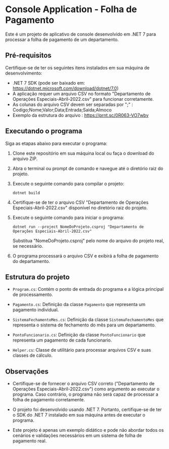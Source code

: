# Console Application - Folha de Pagamento

Este é um projeto de aplicativo de console desenvolvido em .NET 7 para processar a folha de pagamento de um departamento.

## Pré-requisitos

Certifique-se de ter os seguintes itens instalados em sua máquina de desenvolvimento:

- .NET 7 SDK (pode ser baixado em: https://dotnet.microsoft.com/download/dotnet/7.0)
- A aplicação requer um arquivo CSV no formato "Departamento de Operações Especiais-Abril-2022.csv" para funcionar corretamente.
- As colunas do arquivo CSV devem ser separadas por ";" : Codigo;Nome;Valor;Data;Entrada;Saida;Almoco
- Exemplo da estrutura do arquivo : https://prnt.sc/0R063-VO7wbv

## Executando o programa

Siga as etapas abaixo para executar o programa:

1. Clone este repositório em sua máquina local ou faça o download do arquivo ZIP.

2. Abra o terminal ou prompt de comando e navegue até o diretório raiz do projeto.

3. Execute o seguinte comando para compilar o projeto:

   ```shell
   dotnet build
   ```

4. Certifique-se de ter o arquivo CSV "Departamento de Operações Especiais-Abril-2022.csv" disponível no diretório raiz do projeto.

5. Execute o seguinte comando para iniciar o programa:

   ```shell
   dotnet run --project NomeDoProjeto.csproj "Departamento de Operações Especiais-Abril-2022.csv"
   ```

   Substitua "NomeDoProjeto.csproj" pelo nome do arquivo do projeto real, se necessário.

6. O programa processará o arquivo CSV e exibirá a folha de pagamento do departamento.

## Estrutura do projeto

- `Program.cs`: Contém o ponto de entrada do programa e a lógica principal de processamento.

- `Pagamento.cs`: Definição da classe `Pagamento` que representa um pagamento individual.

- `SistemaFechamentoMes.cs`: Definição da classe `SistemaFechamentoMes` que representa o sistema de fechamento do mês para um departamento.

- `PontoFuncionario.cs`: Definição da classe `PontoFuncionario` que representa um pagamento de cada funcionario.

- `Helper.cs`: Classe de utilitário para processar arquivos CSV e suas classes de cálculo.

## Observações

- Certifique-se de fornecer o arquivo CSV correto ("Departamento de Operações Especiais-Abril-2022.csv") como argumento ao executar o programa. Caso contrário, o programa não será capaz de processar a folha de pagamento corretamente.

- O projeto foi desenvolvido usando .NET 7. Portanto, certifique-se de ter o SDK do .NET 7 instalado em sua máquina antes de executar o programa.

- Este projeto é apenas um exemplo didático e pode não abordar todos os cenários e validações necessários em um sistema de folha de pagamento real.
